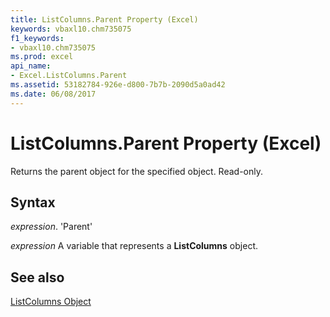 ```yaml
---
title: ListColumns.Parent Property (Excel)
keywords: vbaxl10.chm735075
f1_keywords:
- vbaxl10.chm735075
ms.prod: excel
api_name:
- Excel.ListColumns.Parent
ms.assetid: 53182784-926e-d800-7b7b-2090d5a0ad42
ms.date: 06/08/2017
---
```



# ListColumns.Parent Property (Excel)

Returns the parent object for the specified object. Read-only.


## Syntax

 _expression_. 'Parent'

 _expression_ A variable that represents a **ListColumns** object.


## See also


[ListColumns Object](Excel.ListColumns.md)

